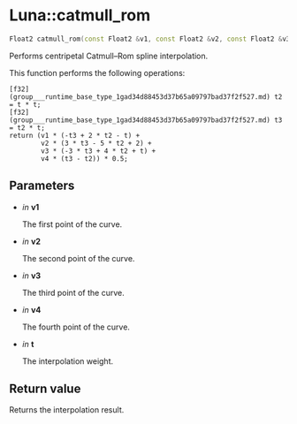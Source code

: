 # Luna::catmull_rom

```c++
Float2 catmull_rom(const Float2 &v1, const Float2 &v2, const Float2 &v3, const Float2 &v4, f32 t)
```

Performs centripetal Catmull–Rom spline interpolation. 

This function performs the following operations: 
```
[f32](group___runtime_base_type_1gad34d88453d37b65a09797bad37f2f527.md) t2 = t * t;
[f32](group___runtime_base_type_1gad34d88453d37b65a09797bad37f2f527.md) t3 = t2 * t;
return (v1 * (-t3 + 2 * t2 - t) +
        v2 * (3 * t3 - 5 * t2 + 2) +
        v3 * (-3 * t3 + 4 * t2 + t) +
        v4 * (t3 - t2)) * 0.5;
```


## Parameters
* *in* **v1**

    The first point of the curve. 

* *in* **v2**

    The second point of the curve. 

* *in* **v3**

    The third point of the curve. 

* *in* **v4**

    The fourth point of the curve. 

* *in* **t**

    The interpolation weight. 

## Return value
Returns the interpolation result. 

